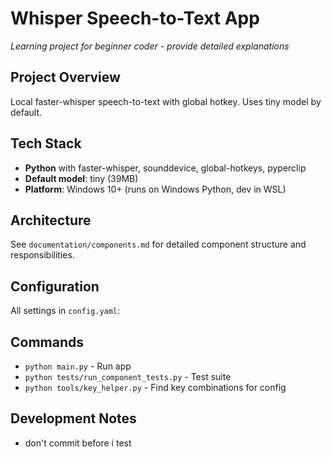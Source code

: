# Whisper Speech-to-Text App
*Learning project for beginner coder - provide detailed explanations*

## Project Overview
Local faster-whisper speech-to-text with global hotkey. Uses tiny model by default.

## Tech Stack
- **Python** with faster-whisper, sounddevice, global-hotkeys, pyperclip
- **Default model**: tiny (39MB)
- **Platform**: Windows 10+ (runs on Windows Python, dev in WSL)

## Architecture
See `documentation/components.md` for detailed component structure and responsibilities.

## Configuration
All settings in `config.yaml`:

## Commands
- `python main.py` - Run app
- `python tests/run_component_tests.py` - Test suite
- `python tools/key_helper.py` - Find key combinations for config

## Development Notes
- don't commit before i test